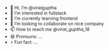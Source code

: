 - 👋 Hi, I’m @viratguptha
- 👀 I’m interested in fullstack
- 🌱 I’m currently learning frontend
- 💞️ I’m looking to collaborate on nice company
- 📫 How to reach me @_virat_guptha_18_
- 😄 Pronouns: ...
- ⚡ Fun fact: ...

<!---
viratguptha/viratguptha is a ✨ special ✨ repository because its `README.md` (this file) appears on your GitHub profile.
You can click the Preview link to take a look at your changes.
--->
